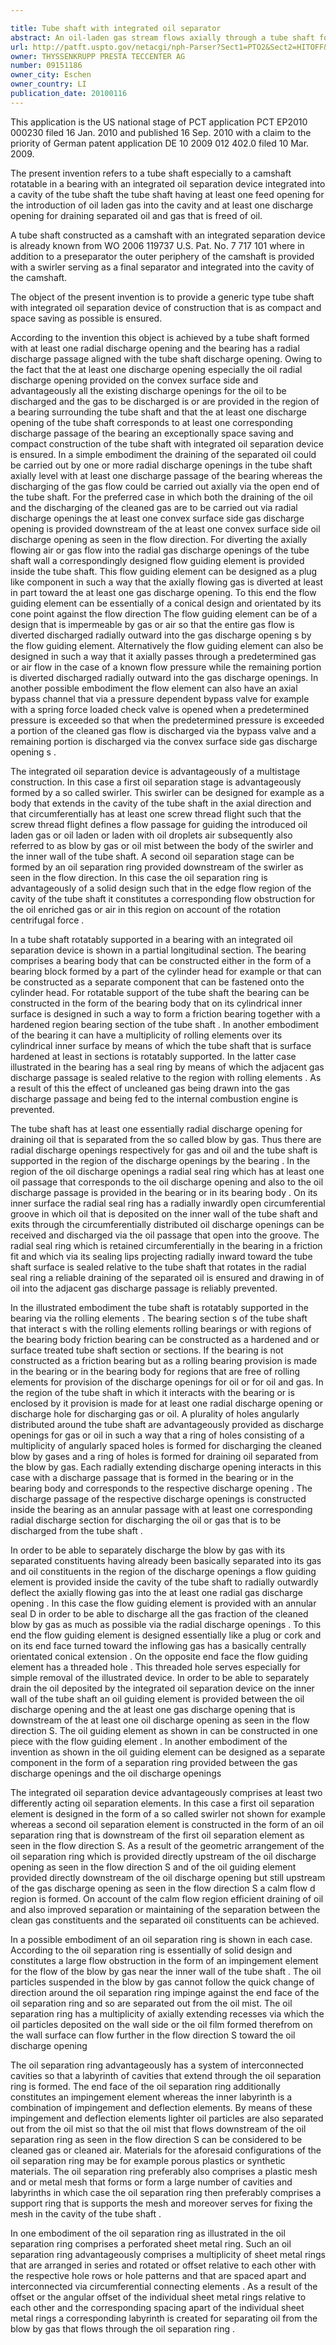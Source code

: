 ```yaml
---

title: Tube shaft with integrated oil separator
abstract: An oil-laden gas stream flows axially through a tube shaft formed with at least one radially throughgoing inner oil-discharge port and, axially downstream therefrom, with at lest one radially throughgoing inner gas-discharge port. A bearing supports the tube shaft for rotation about the axis and is formed axially level with the ports with respective radially throughgoing outer oil-discharge and gas-discharge ports. An oil separator inside the tube shaft axially between the oil-discharge ports and the gas-discharge ports is oriented to deflect oil particles from the stream radially outward such that the oil flows out through the inner and outer oil-discharge ports and the gas stream can flow downstream out through the gas-discharge ports.
url: http://patft.uspto.gov/netacgi/nph-Parser?Sect1=PTO2&Sect2=HITOFF&p=1&u=%2Fnetahtml%2FPTO%2Fsearch-adv.htm&r=1&f=G&l=50&d=PALL&S1=09151186&OS=09151186&RS=09151186
owner: THYSSENKRUPP PRESTA TECCENTER AG
number: 09151186
owner_city: Eschen
owner_country: LI
publication_date: 20100116
---
```

This application is the US national stage of PCT application PCT EP2010 000230 filed 16 Jan. 2010 and published 16 Sep. 2010 with a claim to the priority of German patent application DE 10 2009 012 402.0 filed 10 Mar. 2009.

The present invention refers to a tube shaft especially to a camshaft rotatable in a bearing with an integrated oil separation device integrated into a cavity of the tube shaft the tube shaft having at least one feed opening for the introduction of oil laden gas into the cavity and at least one discharge opening for draining separated oil and gas that is freed of oil.

A tube shaft constructed as a camshaft with an integrated separation device is already known from WO 2006 119737 U.S. Pat. No. 7 717 101 where in addition to a preseparator the outer periphery of the camshaft is provided with a swirler serving as a final separator and integrated into the cavity of the camshaft.

The object of the present invention is to provide a generic type tube shaft with integrated oil separation device of construction that is as compact and space saving as possible is ensured.

According to the invention this object is achieved by a tube shaft formed with at least one radial discharge opening and the bearing has a radial discharge passage aligned with the tube shaft discharge opening. Owing to the fact that the at least one discharge opening especially the oil radial discharge opening provided on the convex surface side and advantageously all the existing discharge openings for the oil to be discharged and the gas to be discharged is or are provided in the region of a bearing surrounding the tube shaft and that the at least one discharge opening of the tube shaft corresponds to at least one corresponding discharge passage of the bearing an exceptionally space saving and compact construction of the tube shaft with integrated oil separation device is ensured. In a simple embodiment the draining of the separated oil could be carried out by one or more radial discharge openings in the tube shaft axially level with at least one discharge passage of the bearing whereas the discharging of the gas flow could be carried out axially via the open end of the tube shaft. For the preferred case in which both the draining of the oil and the discharging of the cleaned gas are to be carried out via radial discharge openings the at least one convex surface side gas discharge opening is provided downstream of the at least one convex surface side oil discharge opening as seen in the flow direction. For diverting the axially flowing air or gas flow into the radial gas discharge openings of the tube shaft wall a correspondingly designed flow guiding element is provided inside the tube shaft. This flow guiding element can be designed as a plug like component in such a way that the axially flowing gas is diverted at least in part toward the at least one gas discharge opening. To this end the flow guiding element can be essentially of a conical design and orientated by its cone point against the flow direction The flow guiding element can be of a design that is impermeable by gas or air so that the entire gas flow is diverted discharged radially outward into the gas discharge opening s by the flow guiding element. Alternatively the flow guiding element can also be designed in such a way that it axially passes through a predetermined gas or air flow in the case of a known flow pressure while the remaining portion is diverted discharged radially outward into the gas discharge openings. In another possible embodiment the flow element can also have an axial bypass channel that via a pressure dependent bypass valve for example with a spring force loaded check valve is opened when a predetermined pressure is exceeded so that when the predetermined pressure is exceeded a portion of the cleaned gas flow is discharged via the bypass valve and a remaining portion is discharged via the convex surface side gas discharge opening s .

The integrated oil separation device is advantageously of a multistage construction. In this case a first oil separation stage is advantageously formed by a so called swirler. This swirler can be designed for example as a body that extends in the cavity of the tube shaft in the axial direction and that circumferentially has at least one screw thread flight such that the screw thread flight defines a flow passage for guiding the introduced oil laden gas or oil laden or laden with oil droplets air subsequently also referred to as blow by gas or oil mist between the body of the swirler and the inner wall of the tube shaft. A second oil separation stage can be formed by an oil separation ring provided downstream of the swirler as seen in the flow direction. In this case the oil separation ring is advantageously of a solid design such that in the edge flow region of the cavity of the tube shaft it constitutes a corresponding flow obstruction for the oil enriched gas or air in this region on account of the rotation centrifugal force .

In a tube shaft rotatably supported in a bearing with an integrated oil separation device is shown in a partial longitudinal section. The bearing comprises a bearing body that can be constructed either in the form of a bearing block formed by a part of the cylinder head for example or that can be constructed as a separate component that can be fastened onto the cylinder head. For rotatable support of the tube shaft the bearing can be constructed in the form of the bearing body that on its cylindrical inner surface is designed in such a way to form a friction bearing together with a hardened region bearing section of the tube shaft . In another embodiment of the bearing it can have a multiplicity of rolling elements over its cylindrical inner surface by means of which the tube shaft that is surface hardened at least in sections is rotatably supported. In the latter case illustrated in the bearing has a seal ring by means of which the adjacent gas discharge passage is sealed relative to the region with rolling elements . As a result of this the effect of uncleaned gas being drawn into the gas discharge passage and being fed to the internal combustion engine is prevented.

The tube shaft has at least one essentially radial discharge opening for draining oil that is separated from the so called blow by gas. Thus there are radial discharge openings respectively for gas and oil and the tube shaft is supported in the region of the discharge openings by the bearing . In the region of the oil discharge openings a radial seal ring which has at least one oil passage that corresponds to the oil discharge opening and also to the oil discharge passage is provided in the bearing or in its bearing body . On its inner surface the radial seal ring has a radially inwardly open circumferential groove in which oil that is deposited on the inner wall of the tube shaft and exits through the circumferentially distributed oil discharge openings can be received and discharged via the oil passage that open into the groove. The radial seal ring which is retained circumferentially in the bearing in a friction fit and which via its sealing lips projecting radially inward toward the tube shaft surface is sealed relative to the tube shaft that rotates in the radial seal ring a reliable draining of the separated oil is ensured and drawing in of oil into the adjacent gas discharge passage is reliably prevented.

In the illustrated embodiment the tube shaft is rotatably supported in the bearing via the rolling elements . The bearing section s of the tube shaft that interact s with the rolling elements rolling bearings or with regions of the bearing body friction bearing can be constructed as a hardened and or surface treated tube shaft section or sections. If the bearing is not constructed as a friction bearing but as a rolling bearing provision is made in the bearing or in the bearing body for regions that are free of rolling elements for provision of the discharge openings for oil or for oil and gas. In the region of the tube shaft in which it interacts with the bearing or is enclosed by it provision is made for at least one radial discharge opening or discharge hole for discharging gas or oil. A plurality of holes angularly distributed around the tube shaft are advantageously provided as discharge openings for gas or oil in such a way that a ring of holes consisting of a multiplicity of angularly spaced holes is formed for discharging the cleaned blow by gases and a ring of holes is formed for draining oil separated from the blow by gas. Each radially extending discharge opening interacts in this case with a discharge passage that is formed in the bearing or in the bearing body and corresponds to the respective discharge opening . The discharge passage of the respective discharge openings is constructed inside the bearing as an annular passage with at least one corresponding radial discharge section for discharging the oil or gas that is to be discharged from the tube shaft .

In order to be able to separately discharge the blow by gas with its separated constituents having already been basically separated into its gas and oil constituents in the region of the discharge openings a flow guiding element is provided inside the cavity of the tube shaft to radially outwardly deflect the axially flowing gas into the at least one radial gas discharge opening . In this case the flow guiding element is provided with an annular seal D in order to be able to discharge all the gas fraction of the cleaned blow by gas as much as possible via the radial discharge openings . To this end the flow guiding element is designed essentially like a plug or cork and on its end face turned toward the inflowing gas has a basically centrally orientated conical extension . On the opposite end face the flow guiding element has a threaded hole . This threaded hole serves especially for simple removal of the illustrated device. In order to be able to separately drain the oil deposited by the integrated oil separation device on the inner wall of the tube shaft an oil guiding element is provided between the oil discharge opening and the at least one gas discharge opening that is downstream of the at least one oil discharge opening as seen in the flow direction S. The oil guiding element as shown in can be constructed in one piece with the flow guiding element . In another embodiment of the invention as shown in the oil guiding element can be designed as a separate component in the form of a separation ring provided between the gas discharge openings and the oil discharge openings

The integrated oil separation device advantageously comprises at least two differently acting oil separation elements. In this case a first oil separation element is designed in the form of a so called swirler not shown for example whereas a second oil separation element is constructed in the form of an oil separation ring that is downstream of the first oil separation element as seen in the flow direction S. As a result of the geometric arrangement of the oil separation ring which is provided directly upstream of the oil discharge opening as seen in the flow direction S and of the oil guiding element provided directly downstream of the oil discharge opening but still upstream of the gas discharge opening as seen in the flow direction S a calm flow d region is formed. On account of the calm flow region efficient draining of oil and also improved separation or maintaining of the separation between the clean gas constituents and the separated oil constituents can be achieved.

In a possible embodiment of an oil separation ring is shown in each case. According to the oil separation ring is essentially of solid design and constitutes a large flow obstruction in the form of an impingement element for the flow of the blow by gas near the inner wall of the tube shaft . The oil particles suspended in the blow by gas cannot follow the quick change of direction around the oil separation ring impinge against the end face of the oil separation ring and so are separated out from the oil mist. The oil separation ring has a multiplicity of axially extending recesses via which the oil particles deposited on the wall side or the oil film formed therefrom on the wall surface can flow further in the flow direction S toward the oil discharge opening

The oil separation ring advantageously has a system of interconnected cavities so that a labyrinth of cavities that extend through the oil separation ring is formed. The end face of the oil separation ring additionally constitutes an impingement element whereas the inner labyrinth is a combination of impingement and deflection elements. By means of these impingement and deflection elements lighter oil particles are also separated out from the oil mist so that the oil mist that flows downstream of the oil separation ring as seen in the flow direction S can be considered to be cleaned gas or cleaned air. Materials for the aforesaid configurations of the oil separation ring may be for example porous plastics or synthetic materials. The oil separation ring preferably also comprises a plastic mesh and or metal mesh that forms or form a large number of cavities and labyrinths in which case the oil separation ring then preferably comprises a support ring that is supports the mesh and moreover serves for fixing the mesh in the cavity of the tube shaft .

In one embodiment of the oil separation ring as illustrated in the oil separation ring comprises a perforated sheet metal ring. Such an oil separation ring advantageously comprises a multiplicity of sheet metal rings that are arranged in series and rotated or offset relative to each other with the respective hole rows or hole patterns and that are spaced apart and interconnected via circumferential connecting elements . As a result of the offset or the angular offset of the individual sheet metal rings relative to each other and the corresponding spacing apart of the individual sheet metal rings a corresponding labyrinth is created for separating oil from the blow by gas that flows through the oil separation ring .

